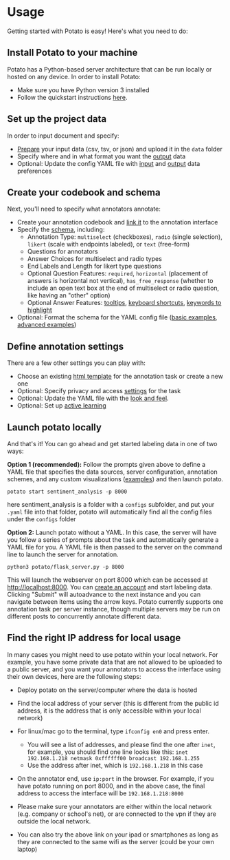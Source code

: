 # Usage

Getting started with Potato is easy! Here\'s what you need to do:

## Install Potato to your machine 

Potato has a Python-based server architecture that can be run locally or
hosted on any device. In order to install Potato:

-   Make sure you have Python version 3 installed
-   Follow the quickstart instructions
    [here](https://potato-annotation-tutorial.readthedocs.io/en/latest/quick-start.html).

## Set up the project data 

In order to input document and specify:

-   [Prepare](https://potato-annotation-tutorial.readthedocs.io/en/latest/data_format.html#prepare-your-input-data)
    your input data (csv, tsv, or json) and upload it in the `data`
    folder
-   Specify where and in what format you want the
    [output](https://potato-annotation-tutorial.readthedocs.io/en/latest/data_format.html#update-output-data-preferences-on-the-yaml-config-file)
    data
-   Optional: Update the config YAML file with
    [input](https://potato-annotation-tutorial.readthedocs.io/en/latest/data_format.html#update-input-data-formats-on-the-yaml-config-file)
    and
    [output](https://potato-annotation-tutorial.readthedocs.io/en/latest/data_format.html#update-output-data-preferences-on-the-yaml-config-file)
    data preferences

## Create your codebook and schema 

Next, you\'ll need to specify what annotators annotate:

-   Create your annotation codebook and [link
    it](https://potato-annotation-tutorial.readthedocs.io/en/latest/schemas_and_templates.html#add-the-codebook-to-the-page)
    to the annotation interface
-   Specify the
    [schema](https://potato-annotation-tutorial.readthedocs.io/en/latest/schemas_and_templates.html),
    including:
    -   Annotation Type: `multiselect` (checkboxes), `radio` (single
        selection), `likert` (scale with endpoints labeled), or `text`
        (free-form)
    -   Questions for annotators
    -   Answer Choices for multiselect and radio types
    -   End Labels and Length for likert type questions
    -   Optional Question Features: `required`, `horizontal` (placement
        of answers is horizontal not vertical), `has_free_response`
        (whether to include an open text box at the end of multiselect
        or radio question, like having an \"other\" option)
    -   Optional Answer Features:
        [tooltips](https://potato-annotation-tutorial.readthedocs.io/en/latest/productivity.html#tooltips),
        [keyboard
        shortcuts](https://potato-annotation-tutorial.readthedocs.io/en/latest/productivity.html#keyboard-shortcuts),
        [keywords to
        highlight](https://potato-annotation-tutorial.readthedocs.io/en/latest/productivity.html#dynamic-highlighting)
-   Optional: Format the schema for the YAML config file ([basic
    examples](https://potato-annotation-tutorial.readthedocs.io/en/latest/schemas_and_templates.html),
    [advanced
    examples](https://potato-annotation-tutorial.readthedocs.io/en/latest/productivity.html))

## Define annotation settings 

There are a few other settings you can play with:

-   Choose an existing [html
    template](https://potato-annotation-tutorial.readthedocs.io/en/latest/schemas_and_templates.html#choose-or-create-your-html-template)
    for the annotation task or create a new one
-   Optional: Specify privacy and access
    [settings](https://potato-annotation-tutorial.readthedocs.io/en/latest/user_and_collaboration.html)
    for the task
-   Optional: Update the YAML file with the [look and
    feel](https://potato-annotation-tutorial.readthedocs.io/en/latest/schemas_and_templates.html#update-yaml-file-with-look-and-feel).
-   Optional: Set up [active
    learning](https://potato-annotation-tutorial.readthedocs.io/en/latest/productivity.html#active-learning)

## Launch potato locally 

And that's it! You can go ahead and get started labeling data in one of
two ways:

**Option 1 (recommended):** Follow the prompts given above to define a YAML file that
specifies the data sources, server configuration, annotation schemes,
and any custom visualizations
([examples](https://github.com/davidjurgens/potato/tree/master/config/examples))
and then launch potato.

`potato start sentiment_analysis -p 8000`

here sentiment_analysis is a folder with a `configs` subfolder, and put your `.yaml` file into that folder, 
potato will automatically find all the config files under the `configs` folder

**Option 2:** Launch potato without a YAML. In this case, the server
will have you follow a series of prompts about the task and
automatically generate a YAML file for you. A YAML file is then passed
to the server on the command line to launch the server for annotation.

`python3 potato/flask_server.py -p 8000`

This will launch the webserver on port 8000 which can be accessed at
<http://localhost:8000>. You can [create an
account](https://potato-annotation-tutorial.readthedocs.io/en/latest/user_and_collaboration.html)
and start labeling data. Clicking \"Submit\" will autoadvance to the
next instance and you can navigate between items using the arrow keys.
Potato currently supports one annotation task per server instance,
though multiple servers may be run on different posts to concurrently
annotate different data.


## Find the right IP address for local usage
In many cases you might need to use potato within your local network. For example, you have some 
private data that are not allowed to be uploaded to a public server, and you want your annotators to
access the interface using their own devices, here are the following steps:
-   Deploy potato on the server/computer where the data is hosted
-   Find the local address of your server (this is different from the public id address, it is the address that 
is only accessible within your local network)

-   For linux/mac go to the terminal, type `ifconfig en0` and press enter.
    -   You will see a list of addresses, and please find the one after `inet`, for example, you should find
    one line looks like this: `inet 192.168.1.218 netmask 0xffffff00 broadcast 192.168.1.255`
    -  Use the address after inet, which is `192.168.1.218` in this case

-   On the annotator end, use `ip:port` in the browser. For example, if you have potato running on 
port 8000, and in the above case, the final address to access the interface will be `192.168.1.218:8000`

-   Please make sure your annotators are either within the local network (e.g. company or school's net), or are 
connected to the vpn if they are outside the local network.

-   You can also try the above link on your ipad or smartphones as long as they are connected to the 
same wifi as the server (could be your own laptop)